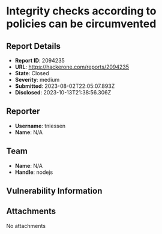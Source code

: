 # Integrity checks according to policies can be circumvented

## Report Details
- **Report ID**: 2094235
- **URL**: https://hackerone.com/reports/2094235
- **State**: Closed
- **Severity**: medium
- **Submitted**: 2023-08-02T22:05:07.893Z
- **Disclosed**: 2023-10-13T21:38:56.306Z

## Reporter
- **Username**: tniessen
- **Name**: N/A

## Team
- **Name**: N/A
- **Handle**: nodejs

## Vulnerability Information


## Attachments
No attachments

